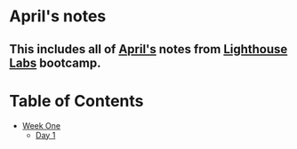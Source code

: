 # April's notes
## This includes all of [April's](https://github.com/hunterapril94) notes from [Lighthouse Labs](https://www.lighthouselabs.ca/) bootcamp.
# Table of Contents
* [Week One](/week_1)
    * [Day 1](/week_1/day_1)